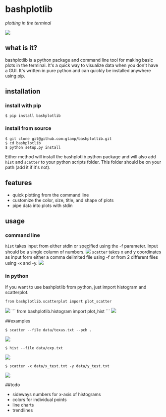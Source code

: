 # bashplotlib
*plotting in the terminal*

<img src="examples/img/basichist.png">

## what is it?
bashplotlib is a python package and command line tool for making basic plots in the terminal. It's a quick way to visualize data when you don't have a GUI. It's written in pure python and can quickly be installed anywhere using pip.

## installation
### install with pip
```
$ pip install bashplotlib
```
### install from source
```
$ git clone git@github.com:glamp/bashplotlib.git
$ cd bashplotlib
$ python setup.py install
```

Either method will install the bashplotlib python package and will also add <code>hist</code> and <code>scatter</code> 
to your python scripts folder. This folder should be on your path (add it if it's not).

## features

- quick plotting from the command line
- customize the color, size, title, and shape of plots
- pipe data into plots with stdin


## usage
### command line
<code>hist</code> takes input from either stdin or specified using the -f parameter. Input should be a single column of numbers.
<img src="examples/img/histhelp.png">
<code>scatter</code> takes x and y coordinates as input form either a comma delimited file using -f or from 2 different files using -x and -y.
<img src="examples/img/scatterhelp.png">

### in python
If you want to use bashplotlib from python, just import histogram and scatterplot.
```
from bashplotlib.scatterplot import plot_scatter
```
<img src="examples/img/scatterplothelp.png">
```
from bashplotlib.histogram import plot_hist
```
<img src="examples/img/histogramhelp.png">

##examples
```
$ scatter --file data/texas.txt --pch .
```
<img src="examples/img/texas.png">

```
$ hist --file data/exp.txt
```
<img src="examples/img/histogram.png">

```
$ scatter -x data/x_test.txt -y data/y_test.txt
```
<img src="examples/img/scatter.png">

##todo

- sideways numbers for x-axis of histograms
- colors for individual points
- line charts
- trendlines


